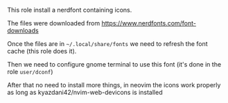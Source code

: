 This role install a nerdfont containing icons.

The files were downloaded from https://www.nerdfonts.com/font-downloads

Once the files are in `~/.local/share/fonts` we need to refresh the font cache (this role does it).

Then we need to configure gnome terminal to use this font (it's done in the role `user/dconf`)

After that no need to install more things, in neovim the icons work properly as long as kyazdani42/nvim-web-devicons is installed
